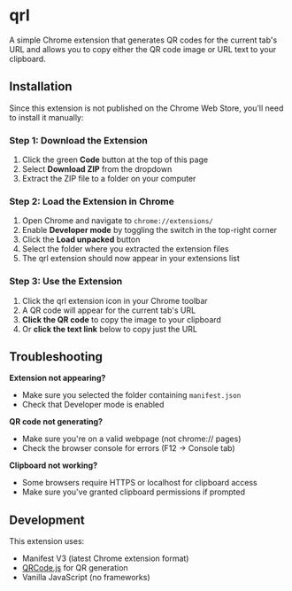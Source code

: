 # qrl

A simple Chrome extension that generates QR codes for the current tab's URL and allows you to copy either the QR code image or URL text to your clipboard.

## Installation

Since this extension is not published on the Chrome Web Store, you'll need to install it manually:

### Step 1: Download the Extension

1. Click the green **Code** button at the top of this page
2. Select **Download ZIP** from the dropdown
3. Extract the ZIP file to a folder on your computer

### Step 2: Load the Extension in Chrome

1. Open Chrome and navigate to `chrome://extensions/`
2. Enable **Developer mode** by toggling the switch in the top-right corner
3. Click the **Load unpacked** button
4. Select the folder where you extracted the extension files
5. The qrl extension should now appear in your extensions list

### Step 3: Use the Extension

1. Click the qrl extension icon in your Chrome toolbar
2. A QR code will appear for the current tab's URL
3. **Click the QR code** to copy the image to your clipboard
4. Or **click the text link** below to copy just the URL

## Troubleshooting

**Extension not appearing?**
- Make sure you selected the folder containing `manifest.json`
- Check that Developer mode is enabled

**QR code not generating?**
- Make sure you're on a valid webpage (not chrome:// pages)
- Check the browser console for errors (F12 → Console tab)

**Clipboard not working?**
- Some browsers require HTTPS or localhost for clipboard access
- Make sure you've granted clipboard permissions if prompted

## Development

This extension uses:
- Manifest V3 (latest Chrome extension format)
- [QRCode.js](https://davidshimjs.github.io/qrcodejs/) for QR generation
- Vanilla JavaScript (no frameworks)
